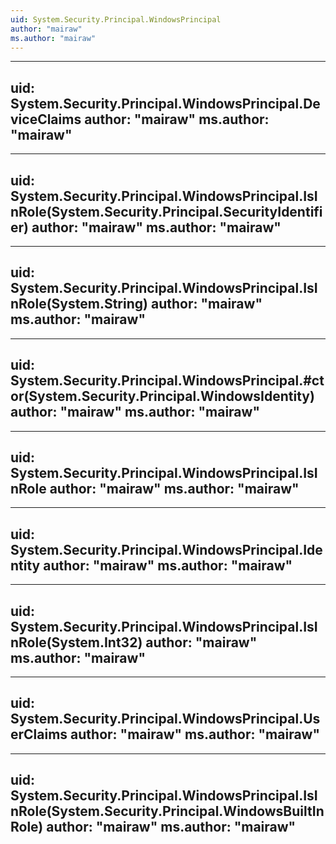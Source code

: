 ```yaml
---
uid: System.Security.Principal.WindowsPrincipal
author: "mairaw"
ms.author: "mairaw"
---
```


---
uid: System.Security.Principal.WindowsPrincipal.DeviceClaims
author: "mairaw"
ms.author: "mairaw"
---

---
uid: System.Security.Principal.WindowsPrincipal.IsInRole(System.Security.Principal.SecurityIdentifier)
author: "mairaw"
ms.author: "mairaw"
---

---
uid: System.Security.Principal.WindowsPrincipal.IsInRole(System.String)
author: "mairaw"
ms.author: "mairaw"
---

---
uid: System.Security.Principal.WindowsPrincipal.#ctor(System.Security.Principal.WindowsIdentity)
author: "mairaw"
ms.author: "mairaw"
---

---
uid: System.Security.Principal.WindowsPrincipal.IsInRole
author: "mairaw"
ms.author: "mairaw"
---

---
uid: System.Security.Principal.WindowsPrincipal.Identity
author: "mairaw"
ms.author: "mairaw"
---

---
uid: System.Security.Principal.WindowsPrincipal.IsInRole(System.Int32)
author: "mairaw"
ms.author: "mairaw"
---

---
uid: System.Security.Principal.WindowsPrincipal.UserClaims
author: "mairaw"
ms.author: "mairaw"
---

---
uid: System.Security.Principal.WindowsPrincipal.IsInRole(System.Security.Principal.WindowsBuiltInRole)
author: "mairaw"
ms.author: "mairaw"
---
